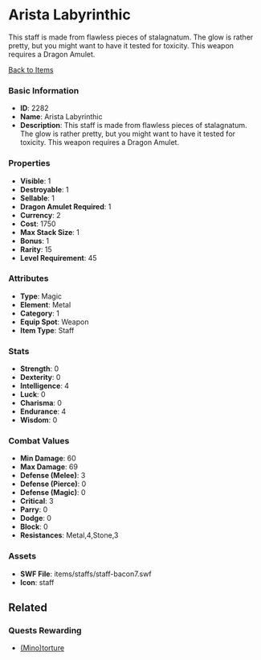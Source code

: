# Arista Labyrinthic

This staff is made from flawless pieces of stalagnatum.  The glow is rather pretty, but you might want to have it tested for toxicity.  This weapon requires a Dragon Amulet.

[Back to Items](../items.md)

### Basic Information

- **ID**: 2282
- **Name**: Arista Labyrinthic
- **Description**: This staff is made from flawless pieces of stalagnatum.  The glow is rather pretty, but you might want to have it tested for toxicity.  This weapon requires a Dragon Amulet.

### Properties

- **Visible**: 1
- **Destroyable**: 1
- **Sellable**: 1
- **Dragon Amulet Required**: 1
- **Currency**: 2
- **Cost**: 1750
- **Max Stack Size**: 1
- **Bonus**: 1
- **Rarity**: 15
- **Level Requirement**: 45

### Attributes

- **Type**: Magic
- **Element**: Metal
- **Category**: 1
- **Equip Spot**: Weapon
- **Item Type**: Staff

### Stats

- **Strength**: 0
- **Dexterity**: 0
- **Intelligence**: 4
- **Luck**: 0
- **Charisma**: 0
- **Endurance**: 4
- **Wisdom**: 0

### Combat Values

- **Min Damage**: 60
- **Max Damage**: 69
- **Defense (Melee)**: 3
- **Defense (Pierce)**: 0
- **Defense (Magic)**: 0
- **Critical**: 3
- **Parry**: 0
- **Dodge**: 0
- **Block**: 0
- **Resistances**: Metal,4,Stone,3

### Assets

- **SWF File**: items/staffs/staff-bacon7.swf
- **Icon**: staff

## Related

### Quests Rewarding

- [(Mino)torture](../quests/369-mino-torture.md)

